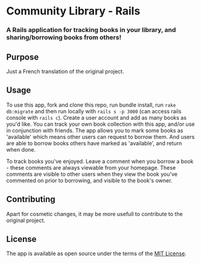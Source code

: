 # Community Library - Rails

### A Rails application for tracking books in your library, and sharing/borrowing books from others!

## Purpose

Just a French translation of the original project.

## Usage

To use this app, fork and clone this repo, run bundle install, run `rake db:migrate` and then run locally with `rails s -p 3000` (can access rails console with `rails c`). Create a user account and add as many books as you'd like. You can track your own book collection with this app, and/or use in conjunction with friends. The app allows you to mark some books as 'available' which means other users can request to borrow them. And users are able to borrow books others have marked as 'available', and return when done.

To track books you've enjoyed. Leave a comment when you borrow a book - these comments are always viewable from your homepage. These comments are visible to other users when they view the book you've commented on prior to borrowing, and visible to the book's owner.

## Contributing

Apart for cosmetic changes, it may be more usefull to contribute to the original project.

## License

The app is available as open source under the terms of the [MIT License](https://github.com/AutumnJ/AutumnJ-community-library-rails/blob/master/LICENSE.md).
